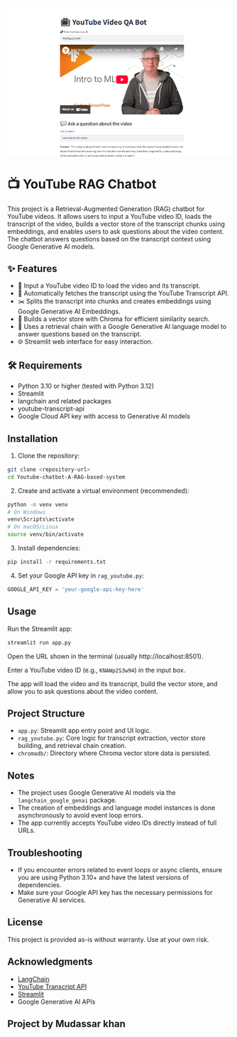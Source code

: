 ![Screenshot](app.png)

# 📺 YouTube RAG Chatbot

This project is a Retrieval-Augmented Generation (RAG) chatbot for YouTube videos. It allows users to input a YouTube video ID, loads the transcript of the video, builds a vector store of the transcript chunks using embeddings, and enables users to ask questions about the video content. The chatbot answers questions based on the transcript context using Google Generative AI models.

## ✨ Features

- 🔗 Input a YouTube video ID to load the video and its transcript.
- 📜 Automatically fetches the transcript using the YouTube Transcript API.
- ✂️ Splits the transcript into chunks and creates embeddings using Google Generative AI Embeddings.
- 💾 Builds a vector store with Chroma for efficient similarity search.
- 🤖 Uses a retrieval chain with a Google Generative AI language model to answer questions based on the transcript.
- 🌐 Streamlit web interface for easy interaction.

## 🛠️ Requirements

- Python 3.10 or higher (tested with Python 3.12)
- Streamlit
- langchain and related packages
- youtube-transcript-api
- Google Cloud API key with access to Generative AI models

## Installation

1. Clone the repository:

```bash
git clone <repository-url>
cd Youtube-chatbot-A-RAG-based-system
```

2. Create and activate a virtual environment (recommended):

```bash
python -m venv venv
# On Windows
venv\Scripts\activate
# On macOS/Linux
source venv/bin/activate
```

3. Install dependencies:

```bash
pip install -r requirements.txt
```

4. Set your Google API key in `rag_youtube.py`:

```python
GOOGLE_API_KEY = 'your-google-api-key-here'
```

## Usage

Run the Streamlit app:

```bash
streamlit run app.py
```

Open the URL shown in the terminal (usually http://localhost:8501).

Enter a YouTube video ID (e.g., `KNAWp2S3w94`) in the input box.

The app will load the video and its transcript, build the vector store, and allow you to ask questions about the video content.

## Project Structure

- `app.py`: Streamlit app entry point and UI logic.
- `rag_youtube.py`: Core logic for transcript extraction, vector store building, and retrieval chain creation.
- `chromadb/`: Directory where Chroma vector store data is persisted.

## Notes

- The project uses Google Generative AI models via the `langchain_google_genai` package.
- The creation of embeddings and language model instances is done asynchronously to avoid event loop errors.
- The app currently accepts YouTube video IDs directly instead of full URLs.

## Troubleshooting

- If you encounter errors related to event loops or async clients, ensure you are using Python 3.10+ and have the latest versions of dependencies.
- Make sure your Google API key has the necessary permissions for Generative AI services.

## License

This project is provided as-is without warranty. Use at your own risk.

## Acknowledgments

- [LangChain](https://python.langchain.com/)
- [YouTube Transcript API](https://github.com/jdepoix/youtube-transcript-api)
- [Streamlit](https://streamlit.io/)
- Google Generative AI APIs
## Project by Mudassar khan
